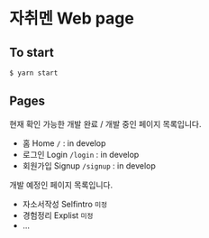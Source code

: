 # 자취멘 Web page

## To start

```bash
$ yarn start
```

## Pages

현재 확인 가능한 개발 완료 / 개발 중인 페이지 목록입니다.

- 홈 Home `/` : in develop
- 로그인 Login `/login` : in develop
- 회원가입 Signup `/signup` : in develop

개발 예정인 페이지 목록입니다.

- 자소서작성 Selfintro `미정`
- 경험정리 Explist `미정`
- ...
